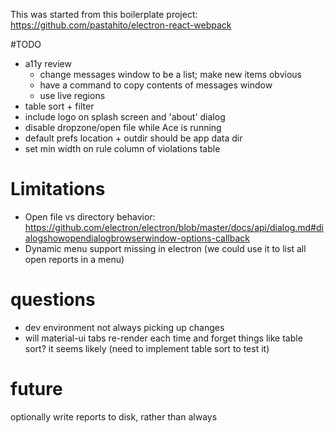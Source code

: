 This was started from this boilerplate project:
https://github.com/pastahito/electron-react-webpack

#TODO

* a11y review
  - change messages window to be a list; make new items obvious
  - have a command to copy contents of messages window
  - use live regions
* table sort + filter
* include logo on splash screen and 'about' dialog
* disable dropzone/open file while Ace is running
* default prefs location + outdir should be app data dir
* set min width on rule column of violations table

# Limitations

* Open file vs directory behavior: https://github.com/electron/electron/blob/master/docs/api/dialog.md#dialogshowopendialogbrowserwindow-options-callback
* Dynamic menu support missing in electron (we could use it to list all open reports in a menu)

# questions

* dev environment not always picking up changes
* will material-ui tabs re-render each time and forget things like table sort? it seems likely (need to implement table sort to test it)

# future
optionally write reports to disk, rather than always
